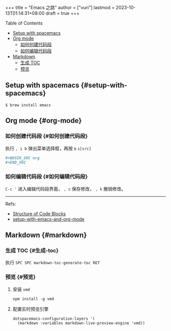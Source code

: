 +++
title = "Emacs 之路"
author = ["vuri"]
lastmod = 2023-10-13T01:14:31+08:00
draft = true
+++

<div class="ox-hugo-toc toc">

<div class="heading">Table of Contents</div>

- [Setup with spacemacs](#setup-with-spacemacs)
- [Org mode](#org-mode)
    - [如何创建代码段](#如何创建代码段)
    - [如何编辑代码段](#如何编辑代码段)
- [Markdown](#markdown)
    - [生成 TOC](#生成-toc)
    - [预览](#预览)

</div>
<!--endtoc-->


## Setup with spacemacs {#setup-with-spacemacs}

```shell
$ brew install emacs
```


## Org mode {#org-mode}


### 如何创建代码段 {#如何创建代码段}

执行 `, i b` 弹出菜单选择框，再按 s `s[src]`

```org
#+BEGIN_SRC org
#+END_SRC
```


### 如何编辑代码段 {#如何编辑代码段}

`C-c '` 进入编辑代码段界面， `, c` 保存修改， `, k` 撤销修改。

---

Refs:

-   [Structure of Code Blocks](https://orgmode.org/manual/Structure-of-Code-Blocks.html)
-   [setup-with-emacs-and-org-mode](https://andreyor.st/posts/2022-10-16-my-blogging-setup-with-emacs-and-org-mode/)


## Markdown {#markdown}


### 生成 TOC {#生成-toc}

执行 `SPC SPC markdown-toc-generate-toc RET`


### 预览 {#预览}

1.  安装 `vmd`
    ```shell
    npm install -g vmd
    ```
2.  配置实时预览引擎
    ```emacs-lisp
    dotspacemacs-configuration-layers '(
      (markdown :variables markdown-live-preview-engine 'vmd))
    ```
